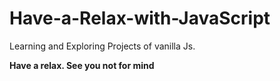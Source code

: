 # Have-a-Relax-with-JavaScript
Learning and Exploring Projects of vanilla Js.


**Have a relax. See you not for mind**

